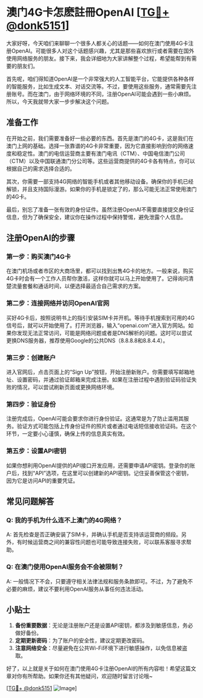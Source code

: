 # 澳门4G卡怎麽註冊OpenAI [[TG💪+ @donk5151](https://t.me/s/donk5151)]

大家好呀，今天咱们来聊聊一个很多人都关心的话题——如何在澳门使用4G卡注册OpenAI。可能很多人对这个话题感兴趣，尤其是那些喜欢旅行或者需要在国外使用网络服务的朋友。接下来，我会详细地为大家讲解整个过程，希望能帮到有需要的朋友们。

首先呢，咱们得知道OpenAI是一个非常强大的人工智能平台，它能提供各种各样的智能服务，比如生成文本、对话交流等。不过，要使用这些服务，通常需要先注册账号。而在澳门，由于网络环境的不同，注册OpenAI可能会遇到一些小麻烦。所以，今天我就带大家一步步解决这个问题。

## 准备工作

在开始之前，我们需要准备好一些必要的东西。首先是澳门的4G卡，这是我们在澳门上网的基础。选择一张靠谱的4G卡非常重要，因为它直接影响到你的网络速度和稳定性。澳门的电信运营商主要有澳门电讯（CTM）、中国电信澳门公司（CTM）以及中国联通澳门分公司等。这些运营商提供的4G卡各有特点，你可以根据自己的需求选择合适的。

其次，你需要一部支持4G网络的智能手机或者其他移动设备。确保你的手机已经解锁，并且支持国际漫游。如果你的手机是锁定了的，那么可能无法正常使用澳门的4G卡。

最后，别忘了准备一张有效的身份证件。虽然注册OpenAI不需要直接提交身份证信息，但为了确保安全，建议你在操作过程中保持警惕，避免泄露个人信息。

## 注册OpenAI的步骤

### 第一步：购买澳门4G卡

在澳门机场或者市区的大商场里，都可以找到出售4G卡的地方。一般来说，购买4G卡时会有一个工作人员帮你激活，这样你就可以马上开始使用了。记得询问清楚流量套餐和通话时间，以便选择最适合自己需求的方案。

### 第二步：连接网络并访问OpenAI官网

买好4G卡后，按照说明书上的指引安装SIM卡并开机。等待手机搜索到可用的4G信号后，就可以开始使用了。打开浏览器，输入“openai.com”进入官方网站。如果你发现无法正常访问，可能是网络问题或者是DNS解析的问题。这时可以尝试更换DNS服务器，推荐使用Google的公共DNS（8.8.8.8和8.8.4.4）。

### 第三步：创建账户

进入官网后，点击页面上的“Sign Up”按钮，开始注册新账户。你需要填写邮箱地址、设置密码，并通过验证邮箱来完成注册。如果在注册过程中遇到验证码验证失败的情况，可以尝试刷新页面或更换网络环境。

### 第四步：验证身份

注册完成后，OpenAI可能会要求你进行身份验证。这通常是为了防止滥用其服务。验证方式可能包括上传身份证件的照片或者通过电话短信接收验证码。在这个环节，一定要小心谨慎，确保上传的信息真实有效。

### 第五步：设置API密钥

如果你想利用OpenAI提供的API接口开发应用，还需要申请API密钥。登录你的账户后，找到“API”选项，在这里可以创建新的API密钥。记住妥善保管这个密钥，因为它是访问API的重要凭证。

## 常见问题解答

### Q: 我的手机为什么连不上澳门的4G网络？

A: 首先检查是否正确安装了SIM卡，并确认手机是否支持该运营商的频段。另外，有时候运营商之间的兼容性问题也可能导致连接失败，可以联系客服寻求帮助。

### Q: 在澳门使用OpenAI服务会不会被限制？

A: 一般情况下不会，只要遵守相关法律法规和服务条款即可。不过，为了避免不必要的麻烦，建议不要利用OpenAI服务从事任何违法活动。

## 小贴士

1. **备份重要数据**：无论是注册账户还是设置API密钥，都涉及到敏感信息，务必做好备份。
2. **定期更新密码**：为了账户的安全性，建议定期更改密码。
3. **注意网络安全**：尽量避免在公共Wi-Fi环境下进行敏感操作，以免信息被盗取。

好了，以上就是关于如何在澳门使用4G卡注册OpenAI的所有内容啦！希望这篇文章对你有所帮助。如果你还有其他疑问，欢迎随时留言讨论哦~

[[TG💪+ @donk5151](https://t.me/s/donk5151) ![Image](https://i.postimg.cc/rwNCRYN7/Snipaste-2025-04-30-17-27-05.png)]